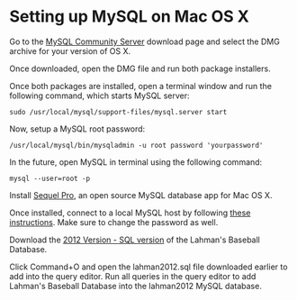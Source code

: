 # Setting up MySQL on Mac OS X
Go to the <a href="http://dev.mysql.com/downloads/mysql/">MySQL Community Server</a> download page and select the DMG archive for your version of OS X.

Once downloaded, open the DMG file and run both package installers.

Once both packages are installed, open a terminal window and run the following command, which starts MySQL server:

```
sudo /usr/local/mysql/support-files/mysql.server start
```

Now, setup a MySQL root password:
```
/usr/local/mysql/bin/mysqladmin -u root password 'yourpassword'
```

In the future, open MySQL in terminal using the following command:
```
mysql --user=root -p
```

Install <a href="http://www.sequelpro.com/download">Sequel Pro</a>, an open source MySQL database app for Mac OS X.

Once installed, connect to a local MySQL host by following <a href="http://www.sequelpro.com/docs/Connecting_to_a_local_MySQL_Server">these instructions</a>.  Make sure to change the password as well.

Download the <a href="http://seanlahman.com/files/database/lahman2012-sql.zip">2012 Version - SQL version</a> of the Lahman's Baseball Database.

Click Command+O and open the lahman2012.sql file downloaded earlier to add into the query editor.  Run all queries in the query editor to add Lahman's Baseball Database into the lahman2012 MySQL database.


